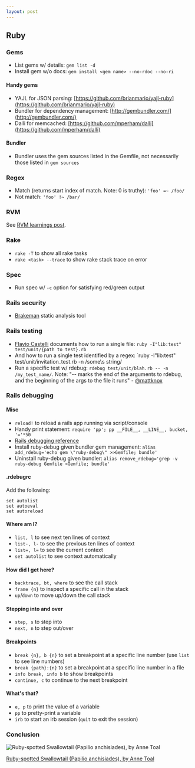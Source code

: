 ```yaml
---
layout: post
---
```


## Ruby

### Gems

* List gems w/ details: `gem list -d`
* Install gem w/o docs: `gem install <gem name> --no-rdoc --no-ri`

#### Handy gems

* YAJL for JSON parsing: [https://github.com/brianmario/yajl-ruby](https://github.com/brianmario/yajl-ruby)
* Bundler for dependency management: [http://gembundler.com/](http://gembundler.com/)
* Dalli for memcached: [https://github.com/mperham/dalli](https://github.com/mperham/dalli)

#### Bundler

* Bundler uses the gem sources listed in the Gemfile, not necessarily those listed in `gem sources`

### Regex

* Match (returns start index of match. Note: 0 is truthy): `'foo' =~ /foo/`
* Not match: `'foo' !~ /bar/`

### RVM

See [RVM learnings post](/2011/11/28/rvm-learnings.md).

### Rake

* `rake -T` to show all rake tasks
* `rake <task> --trace` to show rake stack trace on error

### Spec

* Run spec w/ `-c` option for satisfying red/green output

### Rails security

* [Brakeman](http://brakemanscanner.org/) static analysis tool

### Rails testing

* [Flavio Castelli](http://flavio.castelli.name/rails_execute_single_test) documents how to run a single file: `ruby -I"lib:test" test/unit/{path to test}.rb`
* And how to run a single test identified by a regex: `ruby -I"lib:test" test/unit/invitation_test.rb -n /some\s string/
* Run a specific test  w/ rdebug: `rdebug test/unit/blah.rb -- -n /my_test_name/`. Note: "-- marks the end of the arguments to rdebug, and the beginning of the args to the file it runs" - [@mattknox](http://twitter.com/mattknox)

### Rails debugging

#### Misc

* `reload!` to reload a rails app running via script/console
* Handy print statement: `require 'pp'; pp __FILE__, __LINE__, bucket, '='*50`
* [Rails debugging reference](http://guides.rubyonrails.org/debugging_rails_applications.html#step-by-step)
* Install ruby-debug given bundler gem management: `alias add_rdebug='echo gem \"ruby-debug\" >>Gemfile; bundle'`
* Uninstall ruby-debug given bundler: `alias remove_rdebug='grep -v ruby-debug Gemfile >Gemfile; bundle'`

#### .rdebugrc

Add the following:

    set autolist
    set autoeval
    set autoreload

#### Where am I?

* `list, l` to see next ten lines of context
* `list-, l-` to see the previous ten lines of context
* `list=, l=` to see the current context
* `set autolist` to see context automatically

#### How did I get here?

* `backtrace, bt, where` to see the call stack
* `frame {n}` to inspect a specific call in the stack
* `up`/`down` to move up/down the call stack

#### Stepping into and over

* `step, s` to step into
* `next, n` to step out/over

#### Breakpoints

* `break {n}, b {n}` to set a breakpoint at a specific line number (use `list` to see line numbers)
* `break {path}:{n}` to set a breakpoint at a specific line number in a file
* `info break, info b` to show breakpoints
* `continue, c` to continue to the next breakpoint

#### What's that?

* `e, p` to print the value of a variable
* `pp` to pretty-print a variable
* `irb` to start an irb session (`quit` to exit the session)

### Conclusion

![Ruby-spotted Swallowtail (Papilio anchisiades), by Anne Toal](http://farm3.staticflickr.com/2292/2046175430_3651a95e1b.jpg)

[Ruby-spotted Swallowtail (Papilio anchisiades), by Anne Toal](http://www.flickr.com/photos/annetoal/2046175430/)
